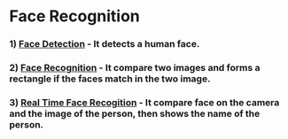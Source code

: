 # Face Recognition

### 1) [Face Detection](face-detect\face_detect.py) - It detects a human face.
### 2) [Face Recognition](face-recognize\face_recognize.py) - It compare two images and forms a rectangle if the faces match in the two image.
### 3) [Real Time Face Recogition](real-time-face-recognition\face_recognition.py) - It compare face on the camera and the image of the person, then shows the name of the person. 